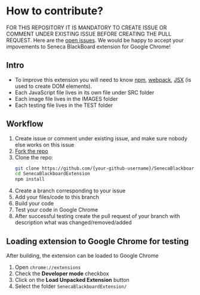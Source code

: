 # How to contribute?

FOR THIS REPOSITORY IT IS MANDATORY TO CREATE ISSUE OR COMMENT UNDER EXISTING ISSUE BEFORE CREATING THE PULL REQUEST.
Here are the [open issues](https://github.com/yevseytsev/SenecaBlackboardExtension/issues).
We would be happy to accept your impovements to Seneca BlackBoard extension for Google Chrome! 

## Intro
- To improve this extension you will need to know [npm](https://docs.npmjs.com/getting-started/), [webpack](https://web-design-weekly.com/2014/09/24/diving-webpack/), [JSX](https://reactjs.org/docs/introducing-jsx.html) (is used to create DOM elements).
- Each JavaScript file lives in its own file under SRC folder
- Each image file lives in the IMAGES folder
- Each testing file lives in the TEST folder

## Workflow

1. Create issue or comment under existing issue, and make sure nobody else works on this issue
1. [Fork the repo](https://help.github.com/articles/fork-a-repo/)
1. Clone the repo:
    ```sh
    git clone https://github.com/{your-github-username}/SenecaBlackboardExtension
    cd SenecaBlackboardExtension
    npm install
    ```
1. Create a branch corresponding to your issue
1. Add your files/code to this branch
1. Build your code
1. Test your code in Google Chrome
1. After successful testing create the pull request of your branch with description what was changed/removed/added

## Loading extension to Google Chrome for testing
After building, the extension can be loaded to Google Chrome
<ol>
<li>Open <code>chrome://extensions</code>
<li>Check the <strong>Developer mode</strong> checkbox
<li>Click on the <strong>Load Unpacked Extension</strong> button
<li>Select the folder <code>SenecaBlackboardExtension/</code>
</ol>
